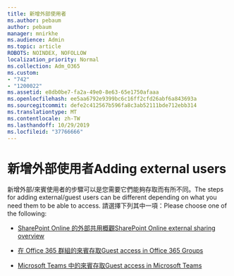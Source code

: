 ```yaml
---
title: 新增外部使用者
ms.author: pebaum
author: pebaum
manager: mnirkhe
ms.audience: Admin
ms.topic: article
ROBOTS: NOINDEX, NOFOLLOW
localization_priority: Normal
ms.collection: Adm_O365
ms.custom:
- "742"
- "1200022"
ms.assetid: e8db0be7-fa2a-49e0-8e63-65e1750afaaa
ms.openlocfilehash: ee5aa6792e9399bc6c16ff2cfd26abf6a843693a
ms.sourcegitcommit: defe2c412567b596fa8c3ab52111bde712ebb314
ms.translationtype: MT
ms.contentlocale: zh-TW
ms.lasthandoff: 10/29/2019
ms.locfileid: "37766666"
---
```

# <a name="adding-external-users"></a><span data-ttu-id="de507-102">新增外部使用者</span><span class="sxs-lookup"><span data-stu-id="de507-102">Adding external users</span></span>

<span data-ttu-id="de507-103">新增外部/來賓使用者的步驟可以是您需要它們能夠存取而有所不同。</span><span class="sxs-lookup"><span data-stu-id="de507-103">The steps for adding external/guest users can be different depending on what you need them to be able to access.</span></span> <span data-ttu-id="de507-104">請選擇下列其中一項：</span><span class="sxs-lookup"><span data-stu-id="de507-104">Please choose one of the following:</span></span>
  
- [<span data-ttu-id="de507-105">SharePoint Online 的外部共用概觀</span><span class="sxs-lookup"><span data-stu-id="de507-105">SharePoint Online external sharing overview</span></span>](https://docs.microsoft.com/sharepoint/external-sharing-overview)

- [<span data-ttu-id="de507-106">在 Office 365 群組的來賓存取</span><span class="sxs-lookup"><span data-stu-id="de507-106">Guest access in Office 365 Groups</span></span>](https://support.office.com/en-gb/article/guest-access-in-office-365-groups-bfc7a840-868f-4fd6-a390-f347bf51aff6)

- [<span data-ttu-id="de507-107">Microsoft Teams 中的來賓存取</span><span class="sxs-lookup"><span data-stu-id="de507-107">Guest access in Microsoft Teams</span></span>](https://docs.microsoft.com/microsoftteams/guest-access-checklist)
